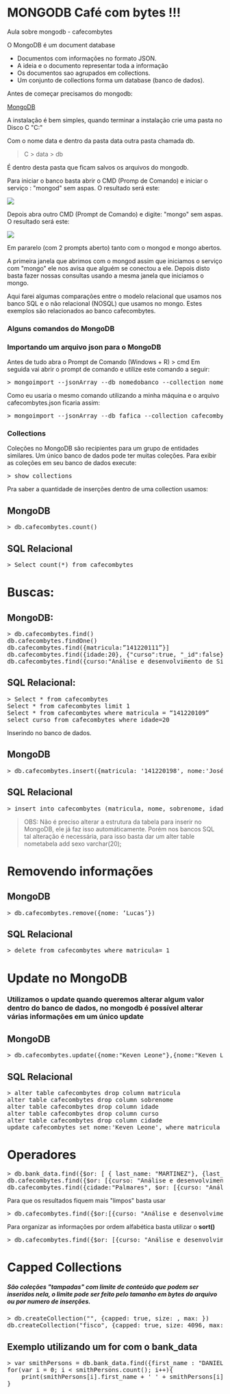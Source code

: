 ﻿# MONGODB Café com bytes !!!
Aula sobre mongodb - cafecombytes

O MongoDB é um document database 

* Documentos com informações no formato JSON. 
* A ideia e o documento representar toda a informação
* Os documentos sao agrupados em collections.
* Um conjunto de collections forma um database (banco de dados).

Antes de começar precisamos do mongodb:

<a href="https://www.mongodb.com/">MongoDB</a>

A instalação é bem simples, quando terminar a instalação crie uma pasta no Disco C "C:\" 

Com o nome data e dentro da pasta data outra pasta chamada db.
> C > data > db

É dentro desta pasta que ficam salvos os arquivos do mongodb.

Para iniciar o banco basta abrir o CMD (Promp de Comando) e iniciar o serviço : "mongod" sem aspas.
O resultado será este:

 <img src="https://github.com/kevenleone/mongodb/blob/master/screenshots/1.jpg">
 
 

Depois abra outro CMD (Prompt de Comando) e digite: "mongo" sem aspas.
O resultado será este:

 <img src="https://github.com/kevenleone/mongodb/blob/master/screenshots/2.jpg">

Em pararelo (com 2 prompts aberto) tanto com o mongod e mongo abertos.

A primeira janela que abrimos com o mongod assim que iniciamos o serviço com "mongo" ele nos avisa que alguém se conectou a ele.
Depois disto basta fazer nossas consultas usando a mesma janela que iniciamos o mongo.

Aqui farei algumas comparações entre o modelo relacional que usamos nos banco SQL e o não relacional (NOSQL) que usamos no mongo. Estes exemplos são relacionados ao banco cafecombytes.

<h3> Alguns comandos do MongoDB </h3>

<h3> Importando um arquivo json para o MongoDB </h3>

Antes de tudo abra o Prompt de Comando (Windows + R) > cmd 
Em seguida vai abrir o prompt de comando e utilize este comando a seguir:

<div class="highlight highlight-source-shell"><pre><span class="pl-k">&gt;</span> <span class="pl-en">mongoimport --jsonArray --db nomedobanco --collection nomedacollection [caminho]\nomearquivo.json
</pre></div>

Como eu usaria o mesmo comando utilizando a minha máquina e o arquivo cafecombytes.json ficaria assim:

<div class="highlight highlight-source-shell"><pre><span class="pl-k">&gt;</span> <span class="pl-en">mongoimport --jsonArray --db fafica --collection cafecombytes E:\git\mongo\mongodb\cafecombytes.json</pre></div>

<h3>Collections</h3>

Coleções no MongoDB são recipientes para um grupo de entidades similares. Um único banco de dados pode ter muitas coleções. Para exibir as coleções em seu banco de dados execute:

<div class="highlight highlight-source-shell"><pre><span class="pl-k">&gt;</span> <span class="pl-en">show collections
</pre></div>

Pra saber a quantidade de inserções dentro de uma collection usamos:
<h2> MongoDB </h2>
<div class="highlight highlight-source-shell"><pre><span class="pl-k">&gt;</span> <span class="pl-en">db.cafecombytes.count()
</pre></div>

<h2> SQL Relacional </h2>
<div class="highlight highlight-source-shell"><pre><span class="pl-k">&gt;</span> <span class="pl-en">Select count(*) from cafecombytes
</pre></div>

<h1>Buscas:</h1>

<h2>MongoDB:</h2>

<div class="highlight highlight-source-shell"><pre><span class="pl-k">&gt;</span> <span class="pl-en">db.cafecombytes.find()
db.cafecombytes.findOne()
db.cafecombytes.find({matricula:”141220111”}]
db.cafecombytes.find({idade:20}, {"curso":true, "_id":false})
db.cafecombytes.find({curso:"Análise e desenvolvimento de Sistemas"}, {"nome":true, "curso":true, "idade":true, "_id":false}).pretty().count()
</pre></div>

<h2>SQL Relacional:</h2>
<div class="highlight highlight-source-shell"><pre><span class="pl-k">&gt;</span> <span class="pl-en">Select * from cafecombytes
Select * from cafecombytes limit 1
Select * from cafecombytes where matricula = “141220109”
select curso from cafecombytes where idade=20
</pre></div>

Inserindo no banco de dados.
<h2> MongoDB</h2>
<div class="highlight highlight-source-shell"><pre><span class="pl-k">&gt;</span> <span class="pl-en">db.cafecombytes.insert({matricula: '141220198', nome:'José', sobrenome: 'Loureiro', idade:'20', curso: 'Análise e desenvolvimento de Sistemas', cidade:'Catende'})
</pre></div>

<h2>SQL Relacional </h2>
<div class="highlight highlight-source-shell"><pre><span class="pl-k">&gt;</span> <span class="pl-en">insert into cafecombytes (matricula, nome, sobrenome, idade, curso, cidade) values (141220198, 'José', 'Loureiro', 20, 'Análise e desenvolvimento de Sistemas', 'Catende');
</pre></div>

> OBS: Não é preciso alterar a estrutura da tabela para inserir no MongoDB, ele já faz isso automáticamente. Porém nos bancos SQL tal alteração é necessária, para isso basta dar um alter table nometabela add sexo varchar(20);

<h1> Removendo informações </h2>
<h2> MongoDB </h2>
<div class="highlight highlight-source-shell"><pre><span class="pl-k">&gt;</span> <span class="pl-en">db.cafecombytes.remove({nome: ‘Lucas’})
</pre></div>


<h2> SQL Relacional </h2>

<div class="highlight highlight-source-shell"><pre><span class="pl-k">&gt;</span> <span class="pl-en">delete from cafecombytes where matricula= 1
</pre></div>


<h1> Update no MongoDB </h1>
<h3> Utilizamos o update quando queremos alterar algum valor dentro do banco de dados, no mongodb é possível alterar várias informações em um único update </h3>

<h2>MongoDB</h2>
<div class="highlight highlight-source-shell"><pre><span class="pl-k">&gt;</span> <span class="pl-en">db.cafecombytes.update({nome:"Keven Leone"},{nome:"Keven Leone dos Santos"})
</pre></div>
<h2> SQL Relacional </h2>

<div class="highlight highlight-source-shell"><pre><span class="pl-k">&gt;</span> <span class="pl-en">alter table cafecombytes drop column matricula
alter table cafecombytes drop column sobrenome
alter table cafecombytes drop column idade
alter table cafecombytes drop column curso
alter table cafecombytes drop column cidade
update cafecombytes set nome:'Keven Leone', where matricula = '141220109';
</pre></div>

<h1> Operadores </h1>
<div class="highlight highlight-source-shell"><pre><span class="pl-k">&gt;</span> <span class="pl-en">db.bank_data.find({$or: [ { last_name: "MARTINEZ"}, {last_name: "SMITH"} ]})
db.cafecombytes.find({$or: [{curso: "Análise e desenvolvimento de Sistemas"},{curso:"Administração"}]})
db.cafecombytes.find({cidade:"Palmares", $or: [{curso: "Análise e desenvolvimento de Sistemas"},{curso:"Administração"}]}).pretty()
</pre></div>

Para que os resultados fiquem mais "limpos" basta usar
<div class="highlight highlight-source-shell"><pre><span class="pl-k">&gt;</span> <span class="pl-en">db.cafecombytes.find({$or:[{curso: "Análise e desenvolvimento de Sistemas"},{curso:"Administração"} ]}, {nome: 1, sobrenome: 1})
</pre></div>

<p> Para organizar as informações por ordem alfabética basta utilizar o <b>sort()</b></p>

<div class="highlight highlight-source-shell"><pre><span class="pl-k">&gt;</span> <span class="pl-en">db.cafecombytes.find({$or: [{curso: "Análise e desenvolvimento de Sistemas"},{curso:"Administração"}).sort({nome: 1 })
</pre></div>


<h1> Capped Collections </h1>
<h5> São coleções "tampadas" com limite de conteúdo que podem ser inseridos nela, o limite pode ser feito pelo tamanho em bytes do arquivo ou por numero de inserções. </h5>

<div class="highlight highlight-source-shell"><pre><span class="pl-k">&gt;</span> <span class="pl-en">db.createCollection("<collection>", {capped: true, size: <tamanho-em-bytes>, max: <número-de-documentos>})
db.createCollection("fisco", {capped: true, size: 4096, max: 10})
</pre></div>



<h2> Exemplo utilizando um for com o bank_data </h2>
<div class="highlight highlight-source-shell"><pre><span class="pl-k">&gt;</span> <span class="pl-en">var smithPersons = db.bank_data.find({first_name : "DANIEL"}, {first_name : 1, last_name: 1});
for(var i = 0; i < smithPersons.count(); i++){ 
    print(smithPersons[i].first_name + ' ' + smithPersons[i].last_name );
}

</pre></div>


